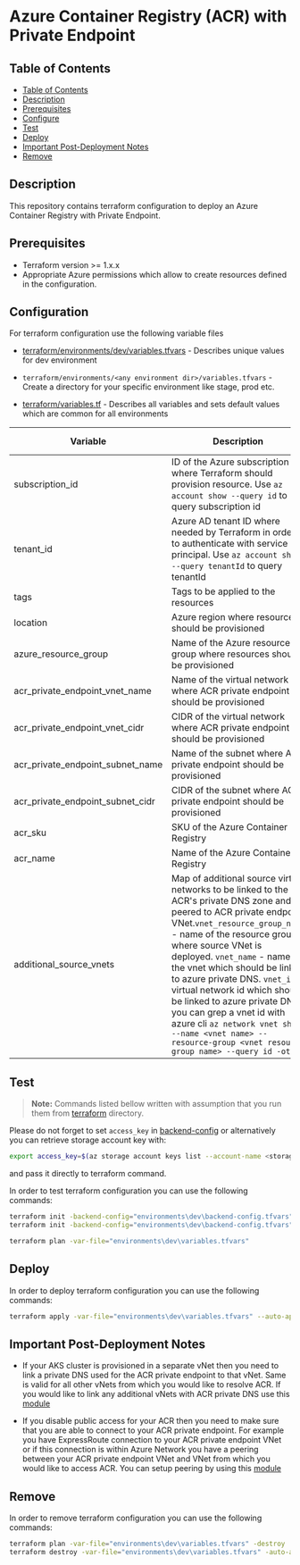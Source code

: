 # Azure Container Registry (ACR) with Private Endpoint

## Table of Contents

<!--ts-->

* [Table of Contents](#table-of-contents)
* [Description](#description)
* [Prerequisites](#prerequisites)
* [Configure](#configure)
* [Test](#test)
* [Deploy](#deploy)
* [Important Post-Deployment Notes](#important-post-deployment-notes)
* [Remove](#remove)

<!--te-->

## Description

This repository contains terraform configuration to deploy an Azure Container Registry with Private Endpoint.

## Prerequisites

* Terraform version >= 1.x.x
* Appropriate Azure permissions which allow to create resources defined in the configuration.

## Configuration

For terraform configuration use the following variable files

* [terraform/environments/dev/variables.tfvars](terraform/environments/dev/variables.tfvars) - Describes unique values for dev environment
  
* `terraform/environments/<any environment dir>/variables.tfvars` - Create a directory for your specific environment like stage, prod etc.

* [terraform/variables.tf](terraform/variables.tf) - Describes all variables and sets default values which are common for all environments

Variable | Description | Type | Default Value
-------- | ------------|------| --------------
subscription_id | ID of the Azure subscription where Terraform should provision resource. Use `az account show --query id` to query subscription id | string | ""
tenant_id | Azure AD tenant ID where needed by Terraform in order to authenticate with service principal. Use `az account show --query tenantId` to query tenantId | string | ""
tags | Tags to be applied to the resources | map(string) | {}
location | Azure region where resources should be provisioned | string | "westeurope"
azure_resource_group | Name of the Azure resource group where resources should be provisioned | string | ""
acr_private_endpoint_vnet_name | Name of the virtual network where ACR private endpoint should be provisioned | string | ""
acr_private_endpoint_vnet_cidr | CIDR of the virtual network where ACR private endpoint should be provisioned | string | ""
acr_private_endpoint_subnet_name | Name of the subnet where ACR private endpoint should be provisioned | string | ""
acr_private_endpoint_subnet_cidr | CIDR of the subnet where ACR private endpoint should be provisioned | string | ""
acr_sku | SKU of the Azure Container Registry | string | "Premium"
acr_name | Name of the Azure Container Registry | string | ""
additional_source_vnets | Map of additional source virtual networks to be linked to the ACR's private DNS zone and peered to ACR private endpoint VNet.`vnet_resource_group_name` - name of the resource group where source VNet is deployed. `vnet_name` - name of the vnet which should be linked to azure private DNS. `vnet_id` - virtual network id which should be linked to azure private DNS you can grep a vnet id with azure cli `az network vnet show --name <vnet name> --resource-group <vnet resource group name> --query id -otsv` | map(object) | {}

## Test

> **Note:** Commands listed bellow written with assumption that you run them from [terraform](terraform/) directory.

Please do not forget to set `access_key` in [backend-config](/terraform/environments/dev/backend-config.tfvars) or alternatively you can retrieve storage account key with:

```bash
export access_key=$(az storage account keys list --account-name <storage-account-name> --query [0].value)
```

and pass it directly to terraform command.

In order to test terraform configuration you can use the following commands:

```bash
terraform init -backend-config="environments\dev\backend-config.tfvars" # If you keep access_key in backend-config.tfvars
terraform init -backend-config="environments\dev\backend-config.tfvars" -backend-config="access_key=$access_key" # If would like to pass access_key directly to terraform

terraform plan -var-file="environments\dev\variables.tfvars"
```

## Deploy

In order to deploy terraform configuration you can use the following commands:

```bash
terraform apply -var-file="environments\dev\variables.tfvars" --auto-approve
```

## Important Post-Deployment Notes

* If your AKS cluster is provisioned in a separate vNet then you need to link a private DNS used for the ACR private endpoint to that vNet. Same is valid for all other vNets from which you would like to resolve ACR. If you would like to link any additional vNets with ACR private DNS use this [module](terraform/modules/dns-vnet-link/)

* If you disable public access for your ACR then you need to make sure that you are able to connect to your ACR private endpoint. For example you have ExpressRoute connection to your ACR private endpoint VNet or if this connection is within Azure Network you have a peering between your ACR private endpoint VNet and VNet from which you would like to access ACR. You can setup peering by using this [module](terraform/modules/vnet-peering/)

## Remove

In order to remove terraform configuration you can use the following commands:

```bash
terraform plan -var-file="environments\dev\variables.tfvars" -destroy
terraform destroy -var-file="environments\dev\variables.tfvars" -auto-approve
```

<!-- Links -->

